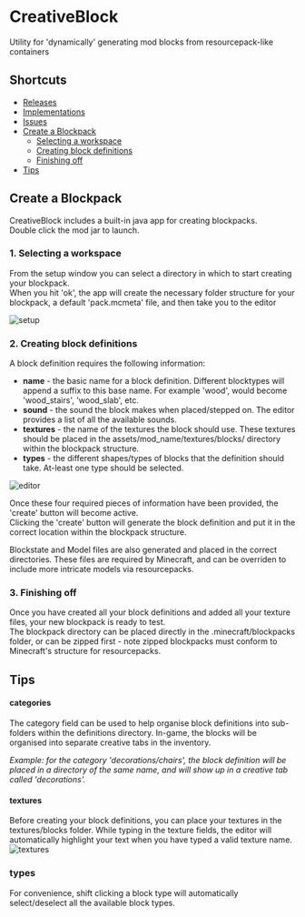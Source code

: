 # CreativeBlock
Utility for 'dynamically' generating mod blocks from resourcepack-like containers

## Shortcuts
- [Releases](https://github.com/dags-/CreativeBlock/releases)
- [Implementations](https://github.com/dags-/ArdaCraftBlocks/tree/1.8.9)
- [Issues](https://github.com/dags-/CreativeBlock/issues)
- [Create a Blockpack](https://github.com/dags-/CreativeBlock#create-a-blockpack)
  * [Selecting a workspace](https://github.com/dags-/CreativeBlock#1-selecting-a-workspace)
  * [Creating block definitions](https://github.com/dags-/CreativeBlock#2-creating-block-definitions)
  * [Finishing off](https://github.com/dags-/CreativeBlock#3-finishing-off)
- [Tips](https://github.com/dags-/CreativeBlock#tips)

## Create a Blockpack

CreativeBlock includes a built-in java app for creating blockpacks.  
Double click the mod jar to launch.

### 1. Selecting a workspace  
From the setup window you can select a directory in which to start creating your blockpack.  
When you hit 'ok', the app will create the necessary folder structure for your blockpack, a default 'pack.mcmeta' file, and then take you to the editor

![setup](https://raw.githubusercontent.com/dags-/CreativeBlock/resources/image/setup.png)

### 2. Creating block definitions
A block definition requires the following information:
- **name** - the basic name for a block definition. Different blocktypes will append a suffix to this base name. For example 'wood', would become 'wood_stairs', 'wood_slab', etc.
- **sound** - the sound the block makes when placed/stepped on. The editor provides a list of all the available sounds.
- **textures** - the name of the textures the block should use. These textures should be placed in the assets/mod_name/textures/blocks/ directory within the blockpack structure.
- **types** - the different shapes/types of blocks that the definition should take. At-least one type should be selected.

![editor](https://raw.githubusercontent.com/dags-/CreativeBlock/resources/image/editor.png)

Once these four required pieces of information have been provided, the 'create' button will become active.  
Clicking the 'create' button will generate the block definition and put it in the correct location within the blockpack structure.   

Blockstate and Model files are also generated and placed in the correct directories. These files are required by Minecraft, and can be overriden to include more intricate models via resourcepacks.

### 3. Finishing off
Once you have created all your block definitions and added all your texture files, your new blockpack is ready to test.  
The blockpack directory can be placed directly in the .minecraft/blockpacks folder, or can be zipped first - note zipped blockpacks must conform to Minecraft's structure for resourcepacks.

## Tips
#### categories  
The category field can be used to help organise block definitions into sub-folders within the definitions directory. In-game, the blocks will be organised into separate creative tabs in the inventory.

_Example: for the category 'decorations/chairs', the block definition will be placed in a directory of the same name, and will show up in a creative tab called 'decorations'._

#### textures  
Before creating your block definitions, you can place your textures in the textures/blocks folder. While typing in the texture fields, the editor will automatically highlight your text when you have typed a valid texture name.  
![textures](https://raw.githubusercontent.com/dags-/CreativeBlock/resources/image/texture.gif)

### types  
For convenience, shift clicking a block type will automatically select/deselect all the available block types.
